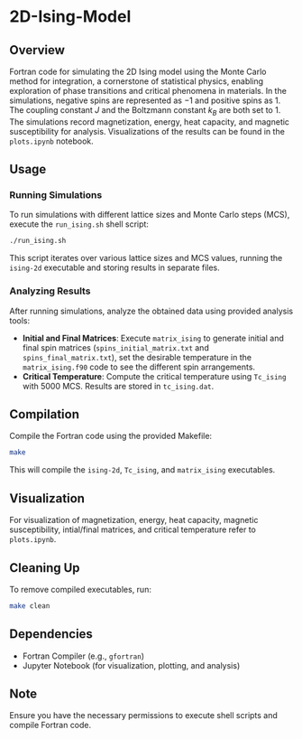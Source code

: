 # 2D-Ising-Model

## Overview

Fortran code for simulating the 2D Ising model using the Monte Carlo method for integration, a cornerstone of statistical physics, enabling exploration of phase transitions and critical phenomena in materials. In the simulations, negative spins are represented as $-1$ and positive spins as $1$. The coupling constant  $J$ and the Boltzmann constant $k_B$ are both set to $1$. The simulations record magnetization, energy, heat capacity, and magnetic susceptibility for analysis. Visualizations of the results can be found in the `plots.ipynb` notebook.

## Usage

### Running Simulations

To run simulations with different lattice sizes and Monte Carlo steps (MCS), execute the `run_ising.sh` shell script:

```bash
./run_ising.sh
```

This script iterates over various lattice sizes and MCS values, running the `ising-2d` executable and storing results in separate files.

### Analyzing Results

After running simulations, analyze the obtained data using provided analysis tools:

- **Initial and Final Matrices**: Execute `matrix_ising` to generate initial and final spin matrices (`spins_initial_matrix.txt` and `spins_final_matrix.txt`), set the desirable temperature in the `matrix_ising.f90` code to see the different spin arrangements.
- **Critical Temperature**: Compute the critical temperature using `Tc_ising` with 5000 MCS. Results are stored in `tc_ising.dat`.

## Compilation

Compile the Fortran code using the provided Makefile:

```bash
make
```

This will compile the `ising-2d`, `Tc_ising`, and `matrix_ising` executables.

## Visualization

For visualization of magnetization, energy, heat capacity, magnetic susceptibility, intial/final matrices, and critical temperature refer to `plots.ipynb`.

## Cleaning Up

To remove compiled executables, run:

```bash
make clean
```

## Dependencies

- Fortran Compiler (e.g., `gfortran`)
- Jupyter Notebook (for visualization, plotting, and analysis)

## Note

Ensure you have the necessary permissions to execute shell scripts and compile Fortran code.
